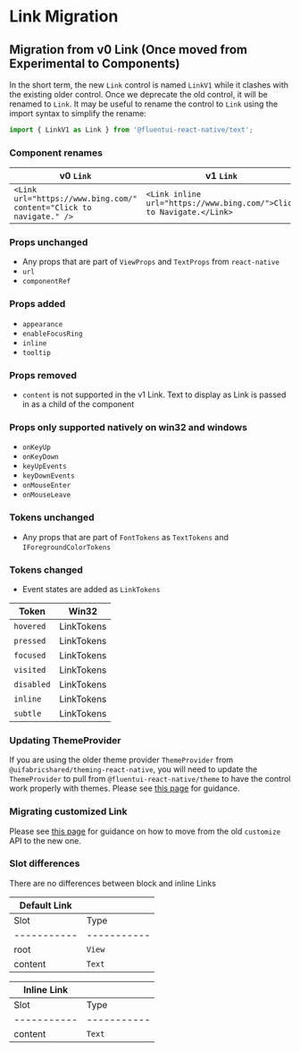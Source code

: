 # Link Migration

## Migration from v0 Link (Once moved from Experimental to Components)

In the short term, the new `Link` control is named `LinkV1` while it clashes with the existing older control. Once we deprecate the old control, it will be renamed to `Link`. It may be useful to rename the control to `Link` using the import syntax to simplify the rename:

```ts
import { LinkV1 as Link } from '@fluentui-react-native/text';
```

### Component renames

| v0 `Link`                                                           | v1 `Link`                                                            |
| ------------------------------------------------------------------- | -------------------------------------------------------------------- |
| `<Link url="https://www.bing.com/" content="Click to navigate." />` | `<Link inline url="https://www.bing.com/">Click to Navigate.</Link>` |

### Props unchanged

- Any props that are part of `ViewProps` and `TextProps` from `react-native`
- `url`
- `componentRef`

### Props added

- `appearance`
- `enableFocusRing`
- `inline`
- `tooltip`

### Props removed

- `content` is not supported in the v1 Link. Text to display as Link is passed in as a child of the component

### Props only supported natively on win32 and windows

- `onKeyUp`
- `onKeyDown`
- `keyUpEvents`
- `keyDownEvents`
- `onMouseEnter`
- `onMouseLeave`

### Tokens unchanged

- Any props that are part of `FontTokens` as `TextTokens` and `IForegroundColorTokens`

### Tokens changed

- Event states are added as `LinkTokens`

| Token      | Win32      |
| ---------- | ---------- |
| `hovered`  | LinkTokens |
| `pressed`  | LinkTokens |
| `focused`  | LinkTokens |
| `visited`  | LinkTokens |
| `disabled` | LinkTokens |
| `inline`   | LinkTokens |
| `subtle`   | LinkTokens |

### Updating ThemeProvider

If you are using the older theme provider `ThemeProvider` from `@uifabricshared/theming-react-native`, you will need to update the `ThemeProvider` to pull from `@fluentui-react-native/theme` to have the control work properly with themes. Please see [this page](../../../docs/pages/Guides/UpdateThemeProvider.md) for guidance.

### Migrating customized Link

Please see [this page](../../../docs/pages/Guides/UpdatingCustomize.md) for guidance on how to move from the old `customize` API to the new one.

### Slot differences

There are no differences between block and inline Links

| Default Link |             |
| ------------ | ----------- |
| Slot         | Type        |
| -----------  | ----------- |
| root         | `View`      |
| content      | `Text`      |

| Inline Link |             |
| ----------- | ----------- |
| Slot        | Type        |
| ----------- | ----------- |
| content     | `Text`      |
